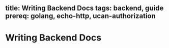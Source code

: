 title: Writing Backend Docs
tags: backend, guide
prereq: golang, echo-http, ucan-authorization
---
# Writing Backend Docs
